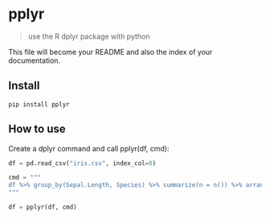 <!--

#################################################
### THIS FILE WAS AUTOGENERATED! DO NOT EDIT! ###
#################################################
# file to edit: index.ipynb
# command to build the docs after a change: nbdev_build_docs

-->

# pplyr

> use the R dplyr package with python


This file will become your README and also the index of your documentation.

## Install

`pip install pplyr`

## How to use

Create a dplyr command and call pplyr(df, cmd):
<div class="codecell" markdown="1">
<div class="input_area" markdown="1">

```python
df = pd.read_csv("iris.csv", index_col=0)
```

</div>

</div>
<div class="codecell" markdown="1">
<div class="input_area" markdown="1">

```python
cmd = """
df %>% group_by(Sepal.Length, Species) %>% summarize(n = n()) %>% arrange(-n)
"""

df = pplyr(df, cmd)
```

</div>

</div>
